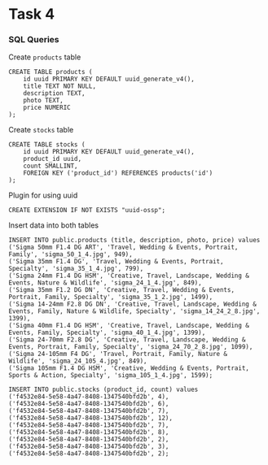 # Task 4

### SQL Queries

Create `products` table
    
    CREATE TABLE products (
        id uuid PRIMARY KEY DEFAULT uuid_generate_v4(),
        title TEXT NOT NULL,
        description TEXT,
        photo TEXT,
        price NUMERIC
    );

Create `stocks` table
    
    CREATE TABLE stocks (
        id uuid PRIMARY KEY DEFAULT uuid_generate_v4(),
        product_id uuid,
        count SMALLINT,
        FOREIGN KEY ('product_id') REFERENCES products('id')
    );

Plugin for using uuid
    
    CREATE EXTENSION IF NOT EXISTS "uuid-ossp";

Insert data into both tables
    
    INSERT INTO public.products (title, description, photo, price) values
    ('Sigma 50mm F1.4 DG ART', 'Travel, Wedding & Events, Portrait, Family', 'sigma_50_1_4.jpg', 949),
    ('Sigma 35mm F1.4 DG', 'Travel, Wedding & Events, Portrait, Specialty', 'sigma_35_1_4.jpg', 799),
    ('Sigma 24mm F1.4 DG HSM', 'Creative, Travel, Landscape, Wedding & Events, Nature & Wildlife', 'sigma_24_1_4.jpg', 849),
    ('Sigma 35mm F1.2 DG DN', 'Creative, Travel, Wedding & Events, Portrait, Family, Specialty', 'sigma_35_1_2.jpg', 1499),
    ('Sigma 14-24mm F2.8 DG DN', 'Creative, Travel, Landscape, Wedding & Events, Family, Nature & Wildlife, Specialty', 'sigma_14_24_2_8.jpg', 1399),
    ('Sigma 40mm F1.4 DG HSM', 'Creative, Travel, Landscape, Wedding & Events, Family, Specialty', 'sigma_40_1_4.jpg', 1399),
    ('Sigma 24-70mm F2.8 DG', 'Creative, Travel, Landscape, Wedding & Events, Portrait, Family, Specialty', 'sigma_24_70_2_8.jpg', 1099),
    ('Sigma 24-105mm F4 DG', 'Travel, Portrait, Family, Nature & Wildlife', 'sigma_24_105_4.jpg', 849),
    ('Sigma 105mm F1.4 DG HSM', 'Creative, Wedding & Events, Portrait, Sports & Action, Specialty', 'sigma_105_1_4.jpg', 1599);

    INSERT INTO public.stocks (product_id, count) values
    ('f4532e84-5e58-4a47-8408-1347540bfd2b', 4),
    ('f4532e84-5e58-4a47-8408-1347540bfd2b', 6),
    ('f4532e84-5e58-4a47-8408-1347540bfd2b', 7),
    ('f4532e84-5e58-4a47-8408-1347540bfd2b', 12),
    ('f4532e84-5e58-4a47-8408-1347540bfd2b', 7),
    ('f4532e84-5e58-4a47-8408-1347540bfd2b', 8),
    ('f4532e84-5e58-4a47-8408-1347540bfd2b', 2),
    ('f4532e84-5e58-4a47-8408-1347540bfd2b', 3),
    ('f4532e84-5e58-4a47-8408-1347540bfd2b', 2);